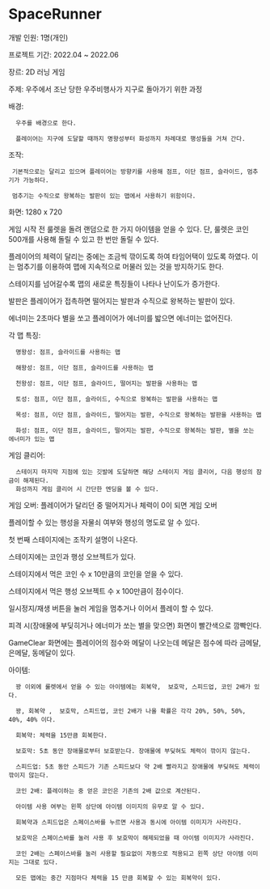 # SpaceRunner

개발 인원: 1명(개인)

프로젝트 기간: 2022.04 ~ 2022.06

장르: 2D 러닝  게임

주제: 우주에서 조난 당한 우주비행사가 지구로 돌아가기 위한 과정

배경:

      우주를 배경으로 한다.
      
      플레이어는 지구에 도달할 때까지 명왕성부터 화성까지 차례대로 행성들을 거쳐 간다.
      

조작:

     기본적으로는 달리고 있으며 플레이어는 방향키를 사용해 점프, 이단 점프, 슬라이드, 멈추기가 가능하다.
     
     멈추기는 수직으로 왕복하는 발판이 있는 맵에서 사용하기 위함이다.

화면: 1280 x 720

게임 시작 전 룰렛을 돌려 랜덤으로 한 가지 아이템을 얻을 수 있다. 단, 룰렛은 코인 500개를 사용해 돌릴 수 있고 한 번만 돌릴 수 있다.

플레이어의 체력이 달리는 중에는 조금씩 깎이도록 하여 타임어택이 있도록 하였다. 이는 멈추기를 이용하여 맵에 지속적으로 머물러 있는 것을 방지하기도 한다.

스테이지를 넘어갈수록 맵의 새로운 특징들이 나타나 난이도가 증가한다.

발판은 플레이어가 접촉하면 떨어지는 발판과 수직으로 왕복하는 발판이 있다.

에너미는 2초마다 별을 쏘고 플레이어가 에너미를 밟으면 에너미는 없어진다.


각 맵 특징:

      명왕성: 점프, 슬라이드를 사용하는 맵

      해왕성: 점프, 이단 점프, 슬라이드를 사용하는 맵

      천왕성: 점프, 이단 점프, 슬라이드, 떨어지는 발판을 사용하는 맵

      토성: 점프, 이단 점프, 슬라이드, 수직으로 왕복하는 발판을 사용하는 맵

      목성: 점프, 이단 점프, 슬라이드, 떨어지는 발판, 수직으로 왕복하는 발판을 사용하는 맵

      화성: 점프, 이단 점프, 슬라이드, 떨어지는 발판, 수직으로 왕복하는 발판, 별을 쏘는 에너미가 있는 맵


게임 클리어:

      스테이지 마지막 지점에 있는 깃발에 도달하면 해당 스테이지 게임 클리어, 다음 행성의 잠금이 해제된다.
      화성까지 게임 클리어 시 간단한 엔딩을 볼 수 있다.


게임 오버: 플레이어가 달리던 중 떨어지거나 체력이 0이 되면 게임 오버

플레이할 수 있는 행성을 자물쇠 여부와 행성의 명도로 알 수 있다.

첫 번째 스테이지에는 조작키 설명이 나온다.

스테이지에는 코인과 행성 오브젝트가 있다.

스테이지에서 먹은 코인 수 x 10만큼의 코인을 얻을 수 있다.

스테이지에서 먹은 행성 오브젝트 수 x 100만큼이 점수이다.

일시정지/재생 버튼을 눌러 게임을 멈추거나 이어서 플레이 할  수 있다.

피격 시(장애물에 부딪히거나 에너미가 쏘는 별을 맞으면) 화면이 빨간색으로 깜빡인다.

GameClear 화면에는 플레이어의 점수와 메달이 나오는데 메달은 점수에 따라 금메달, 은메달, 동메달이 있다.


아이템:

      꽝 이외에 룰렛에서 얻을 수 있는 아이템에는 회복약,  보호막, 스피드업, 코인 2배가 있다.

      꽝, 회복약 ,  보호막, 스피드업, 코인 2배가 나올 확률은 각각 20%, 50%, 50%, 40%, 40% 이다.

      회복약: 체력을 15만큼 회복한다.

      보호막: 5초 동안 장애물로부터 보호받는다. 장애물에 부딪혀도 체력이 깎이지 않는다.

      스피드업: 5초 동안 스피드가 기존 스피드보다 약 2배 빨라지고 장애물에 부딪혀도 체력이 깎이지 않는다.
      
      코인 2배: 플레이하는 중 얻은 코인은 기존의 2배 값으로 계산된다.

      아이템 사용 여부는 왼쪽 상단에 아이템 이미지의 유무로 알 수 있다.

      회복약과 스피드업은 스페이스바를 누르면 사용과 동시에 아이템 이미지가 사라진다.
      
      보호막은 스페이스바를 눌러 사용 후 보호막이 해제되었을 때 아이템 이미지가 사라진다.
      
      코인 2배는 스페이스바를 눌러 사용할 필요없이 자동으로 적용되고 왼쪽 상단 아이템 이미지는 그대로 있다.

      모든 맵에는 중간 지점마다 체력을 15 만큼 회복할 수 있는 회복약이 있다.
